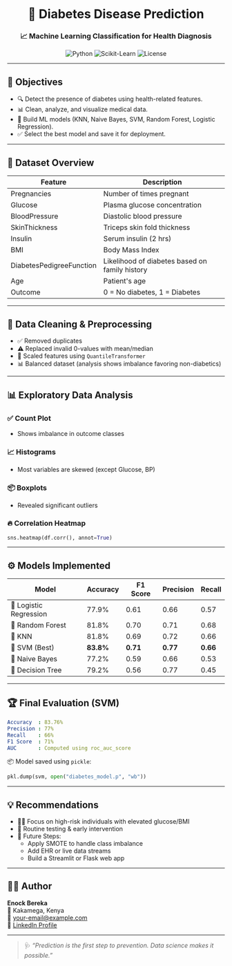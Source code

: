 
<div align="center">

# 🧪 Diabetes Disease Prediction  
### 📈 Machine Learning Classification for Health Diagnosis  
![Python](https://img.shields.io/badge/Python-3.8%2B-blue?logo=python) ![Scikit-Learn](https://img.shields.io/badge/Scikit--Learn-ML-orange?logo=scikit-learn) ![License](https://img.shields.io/badge/License-MIT-green.svg)

</div>

---

## 🎯 Objectives

- 🔍 Detect the presence of diabetes using health-related features.
- 📊 Clean, analyze, and visualize medical data.
- 🤖 Build ML models (KNN, Naive Bayes, SVM, Random Forest, Logistic Regression).
- ✅ Select the best model and save it for deployment.

---

## 📂 Dataset Overview

| Feature | Description |
|--------|-------------|
| Pregnancies | Number of times pregnant |
| Glucose | Plasma glucose concentration |
| BloodPressure | Diastolic blood pressure |
| SkinThickness | Triceps skin fold thickness |
| Insulin | Serum insulin (2 hrs) |
| BMI | Body Mass Index |
| DiabetesPedigreeFunction | Likelihood of diabetes based on family history |
| Age | Patient's age |
| Outcome | 0 = No diabetes, 1 = Diabetes |

---

## 🧼 Data Cleaning & Preprocessing

- ✅ Removed duplicates
- ⚠️ Replaced invalid 0-values with mean/median
- 📐 Scaled features using `QuantileTransformer`
- 📊 Balanced dataset (analysis shows imbalance favoring non-diabetics)

---

## 📊 Exploratory Data Analysis

### ✅ Count Plot
- Shows imbalance in outcome classes

### 📈 Histograms
- Most variables are skewed (except Glucose, BP)

### 📦 Boxplots
- Revealed significant outliers

### 🔥 Correlation Heatmap
```python
sns.heatmap(df.corr(), annot=True)
```

---

## ⚙️ Models Implemented

| Model | Accuracy | F1 Score | Precision | Recall |
|-------|----------|----------|-----------|--------|
| 🧪 Logistic Regression | 77.9% | 0.61 | 0.66 | 0.57 |
| 🌳 Random Forest | 81.8% | 0.70 | 0.71 | 0.68 |
| 📍 KNN | 81.8% | 0.69 | 0.72 | 0.66 |
| 💠 SVM (Best) | **83.8%** | **0.71** | **0.77** | **0.66** |
| 🧮 Naive Bayes | 77.2% | 0.59 | 0.66 | 0.53 |
| 🌲 Decision Tree | 79.2% | 0.56 | 0.77 | 0.45 |

---

## 🏆 Final Evaluation (SVM)

```yaml
Accuracy  : 83.76%
Precision : 77%
Recall    : 66%
F1 Score  : 71%
AUC       : Computed using roc_auc_score
```

📦 Model saved using `pickle`:
```python
pkl.dump(svm, open("diabetes_model.p", "wb"))
```

---

## 💡 Recommendations

- 👩‍⚕️ Focus on high-risk individuals with elevated glucose/BMI
- 🧪 Routine testing & early intervention
- 🚀 Future Steps:
  - Apply SMOTE to handle class imbalance
  - Add EHR or live data streams
  - Build a Streamlit or Flask web app

---

## 🙋‍♂️ Author

**Enock Bereka**  
📍 Kakamega, Kenya  
📧 your-email@example.com  
🔗 [LinkedIn Profile](https://linkedin.com/in/enockbereka)

---

> 🩺 *“Prediction is the first step to prevention. Data science makes it possible.”*

